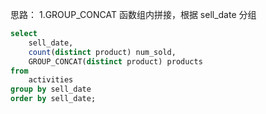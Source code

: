 思路：
1.GROUP_CONCAT 函数组内拼接，根据 sell_date 分组

```sql
select
    sell_date,
    count(distinct product) num_sold,
    GROUP_CONCAT(distinct product) products
from
    activities
group by sell_date
order by sell_date;

```